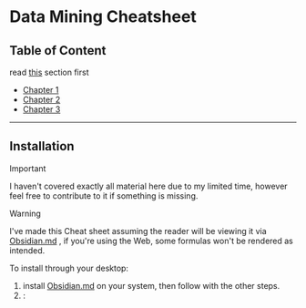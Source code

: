 # Data Mining Cheatsheet
## Table of Content
read [this](#Installation) section first
- [Chapter 1](ch.1.md)
- [Chapter 2](ch.2.md)
- [Chapter 3](ch.3.md)

---
## Installation
> [!IMPORTANT]
> I haven't covered exactly all material here due to my limited time, however feel free to contribute to it if something is missing.

> [!WARNING]
> I've made this Cheat sheet assuming the reader will be viewing it via [Obsidian.md](https://obsidian.md)  , if you're using the Web, some formulas won't be rendered as intended.

To install through your desktop:
1. install [Obsidian.md](https://obsidian.md) on your system, then follow with the other steps.
2. :
